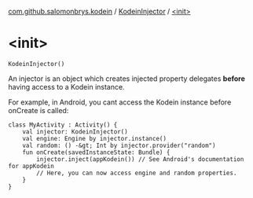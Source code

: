 [com.github.salomonbrys.kodein](../index.md) / [KodeinInjector](index.md) / [&lt;init&gt;](.)

# &lt;init&gt;

`KodeinInjector()`

An injector is an object which creates injected property delegates **before** having access to a Kodein instance.

For example, in Android, you cant access the Kodein instance before onCreate is called:

```
class MyActivity : Activity() {
    val injector: KodeinInjector()
    val engine: Engine by injector.instance()
    val random: () -&gt; Int by injector.provider("random")
    fun onCreate(savedInstanceState: Bundle) {
        injector.inject(appKodein()) // See Android's documentation for appKodein
        // Here, you can now access engine and random properties.
    }
}
```


